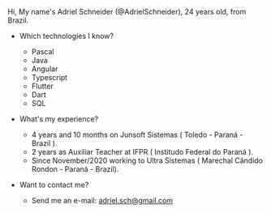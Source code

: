 

<!---
- 👋 Hi, I’m @AdrielSchneider
- 👀 I’m interested in ...
- 🌱 I’m currently learning ...
- 💞️ I’m looking to collaborate on ...
- 📫 How to reach me ...

AdrielSchneider/AdrielSchneider is a ✨ special ✨ repository because its `README.md` (this file) appears on your GitHub profile.
You can click the Preview link to take a look at your changes.
--->

Hi, My name's Adriel Schneider (@AdrielSchneider), 24 years old, from Brazil.

- Which technologies I know?
  - Pascal
  - Java
  - Angular
  - Typescript
  - Flutter
  - Dart
  - SQL
  
- What's my experience?
  - 4 years and 10 months on Junsoft Sistemas ( Toledo - Paraná - Brazil ).
  - 2 years as Auxiliar Teacher at IFPR ( Institudo Federal do Paraná ).
  - Since November/2020 working to Ultra Sistemas ( Marechal Cândido Rondon - Paraná - Brazil).
  
- Want to contact me?
  - Send me an e-mail: adriel.sch@gmail.com
